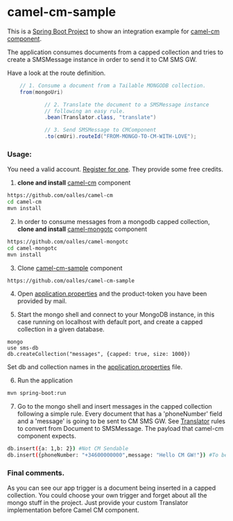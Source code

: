 # camel-cm-sample

This is a [Spring Boot Project](http://projects.spring.io/spring-boot/) to show an integration example for [camel-cm component](https://github.com/oalles/camel-cm).

The application consumes documents from a capped collection and tries to create a SMSMessage instance in order to send it to CM SMS GW.

Have a look at the route definition.

```java
	// 1. Consume a document from a Tailable MONGODB collection.
	from(mongoUri)

			// 2. Translate the document to a SMSMessage instance
			// following an easy rule.
			.bean(Translator.class, "translate")

			// 3. Send SMSMessage to CMComponent
			.to(cmUri).routeId("FROM-MONGO-TO-CM-WITH-LOVE");
```

### Usage:

You need a valid account. [Register for one](https://www.cmtelecom.com/support). They provide some free credits.

1. **clone and install** [camel-cm](https://github.com/oalles/camel-cm) component
```bash
https://github.com/oalles/camel-cm
cd camel-cm
mvn install
```
2. In order to consume messages from a mongodb capped collection, **clone and install** [camel-mongotc](https://github.com/oalles/camel-mongotc) component
```bash
https://github.com/oalles/camel-mongotc
cd camel-mongotc
mvn install
```
3. Clone [camel-cm-sample](https://github.com/oalles/camel-cm-sample) component
```bash
https://github.com/oalles/camel-cm-sample
```

4. Open [application.properties](https://github.com/oalles/camel-cm-sample/blob/master/src/main/resources/application.properties) and the product-token you have been provided by mail. 

5. Start the mongo shell and connect to your MongoDB instance, in this case running on localhost with default port, and create a capped collection in a given database. 
```
mongo
use sms-db
db.createCollection("messages", {capped: true, size: 1000})
``` 
Set db and collection names in the [application.properties](https://github.com/oalles/camel-cm-sample/blob/master/src/main/resources/application.properties) file. 

6. Run the application
```bash	
mvn spring-boot:run
```

7. Go to the mongo shell and insert messages in the capped collection following a simple rule. Every document that has a 'phoneNumber' field and a 'message' is going to be sent to CM SMS GW. See [Translator](https://github.com/oalles/camel-cm-sample/blob/master/src/main/java/es/omarall/camel/cm/Translator.java) rules to convert from Document to SMSMessage. The payload that camel-cm component expects. 

```bash
db.insert({a: 1,b: 2}) #Not CM Sendable
db.insert({phoneNumber: "+34600000000",message: "Hello CM GW!"}) #To be sent
```


### Final comments.
As you can see our app trigger is a document being inserted in a capped collection. 
You could choose your own trigger and forget about all the mongo stuff in the project. 
Just provide your custom Translator implementation before Camel CM component.
 






